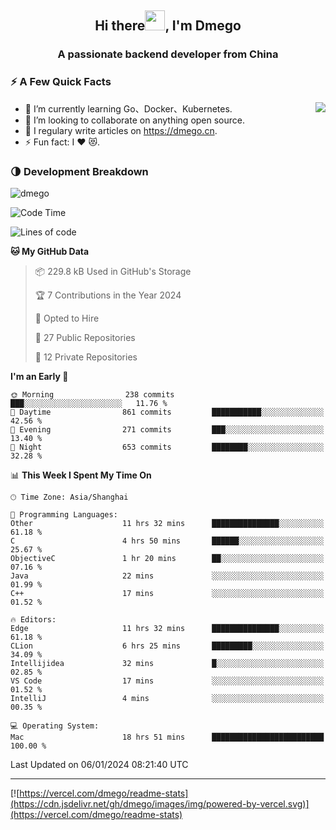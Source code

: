 <h2 align="center">Hi there<img src="https://cdn.jsdelivr.net/gh/dmego/images/img/Hi.gif" height="32" />, I'm Dmego </h2>
<h3 align="center">A passionate backend developer from China</h3>

### ⚡️ A Few Quick Facts

<img align="right" src="https://readme-stats-dmego.vercel.app/api?username=dmego&show_icons=true&icon_color=1573B3&hide_title=true&text_color=718096&bg_color=00000000&hide_border=true"/>

<ul>
    <li> 🌱 I’m currently learning Go、Docker、Kubernetes.</li>
    <li> 👯 I’m looking to collaborate on anything open source.</li>
    <li> 📝 I regulary write articles on <a href="https://dmego.cn">https://dmego.cn</a>.</li>
    <li> ⚡ Fun fact: I ❤️ 😻.</li>
</ul>

### 🌗 Development Breakdown

<img src="https://komarev.com/ghpvc/?username=dmego" alt="dmego" />

<!--START_SECTION:waka-->
![Code Time](http://img.shields.io/badge/Code%20Time-2%2C451%20hrs%2025%20mins-blue)

![Lines of code](https://img.shields.io/badge/From%20Hello%20World%20I%27ve%20Written-685.1%20thousand%20lines%20of%20code-blue)

**🐱 My GitHub Data** 

> 📦 229.8 kB Used in GitHub's Storage 
 > 
> 🏆 7 Contributions in the Year 2024
 > 
> 💼 Opted to Hire
 > 
> 📜 27 Public Repositories 
 > 
> 🔑 12 Private Repositories 
 > 
**I'm an Early 🐤** 

```text
🌞 Morning                238 commits         ███░░░░░░░░░░░░░░░░░░░░░░   11.76 % 
🌆 Daytime                861 commits         ███████████░░░░░░░░░░░░░░   42.56 % 
🌃 Evening                271 commits         ███░░░░░░░░░░░░░░░░░░░░░░   13.40 % 
🌙 Night                  653 commits         ████████░░░░░░░░░░░░░░░░░   32.28 % 
```


📊 **This Week I Spent My Time On** 

```text
🕑︎ Time Zone: Asia/Shanghai

💬 Programming Languages: 
Other                    11 hrs 32 mins      ███████████████░░░░░░░░░░   61.18 % 
C                        4 hrs 50 mins       ██████░░░░░░░░░░░░░░░░░░░   25.67 % 
ObjectiveC               1 hr 20 mins        ██░░░░░░░░░░░░░░░░░░░░░░░   07.16 % 
Java                     22 mins             ░░░░░░░░░░░░░░░░░░░░░░░░░   01.99 % 
C++                      17 mins             ░░░░░░░░░░░░░░░░░░░░░░░░░   01.52 % 

🔥 Editors: 
Edge                     11 hrs 32 mins      ███████████████░░░░░░░░░░   61.18 % 
CLion                    6 hrs 25 mins       █████████░░░░░░░░░░░░░░░░   34.09 % 
Intellijidea             32 mins             █░░░░░░░░░░░░░░░░░░░░░░░░   02.85 % 
VS Code                  17 mins             ░░░░░░░░░░░░░░░░░░░░░░░░░   01.52 % 
IntelliJ                 4 mins              ░░░░░░░░░░░░░░░░░░░░░░░░░   00.35 % 

💻 Operating System: 
Mac                      18 hrs 51 mins      █████████████████████████   100.00 % 
```


 Last Updated on 06/01/2024 08:21:40 UTC
<!--END_SECTION:waka-->

---

[![https://vercel.com/dmego/readme-stats](https://cdn.jsdelivr.net/gh/dmego/images/img/powered-by-vercel.svg)](https://vercel.com/dmego/readme-stats)

